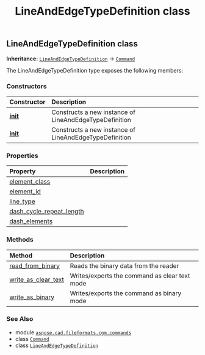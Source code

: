 ﻿---
title: LineAndEdgeTypeDefinition class
second_title: Aspose.CAD for Python via .NET API References
description: 
type: docs
weight: 1020
url: /python-net/aspose.cad.fileformats.cgm.commands/lineandedgetypedefinition/
is_root: false
---

## LineAndEdgeTypeDefinition class



**Inheritance:** [`LineAndEdgeTypeDefinition`](/cad/python-net/aspose.cad.fileformats.cgm.commands/lineandedgetypedefinition) → 
[`Command`](/cad/python-net/aspose.cad.fileformats.cgm.commands/command)



The LineAndEdgeTypeDefinition type exposes the following members:

### Constructors
| Constructor | Description |
| :- | :- |
| [__init__](/cad/python-net/aspose.cad.fileformats.cgm.commands/lineandedgetypedefinition/__init__/#aspose.cad.fileformats.cgm.CgmFile) | Constructs a new instance of LineAndEdgeTypeDefinition |
| [__init__](/cad/python-net/aspose.cad.fileformats.cgm.commands/lineandedgetypedefinition/__init__/#aspose.cad.fileformats.cgm.CgmFile-int-float-list) | Constructs a new instance of LineAndEdgeTypeDefinition |


### Properties
| Property | Description |
| :- | :- |
| [element_class](/cad/python-net/aspose.cad.fileformats.cgm.commands/lineandedgetypedefinition/element_class) |  |
| [element_id](/cad/python-net/aspose.cad.fileformats.cgm.commands/lineandedgetypedefinition/element_id) |  |
| [line_type](/cad/python-net/aspose.cad.fileformats.cgm.commands/lineandedgetypedefinition/line_type) |  |
| [dash_cycle_repeat_length](/cad/python-net/aspose.cad.fileformats.cgm.commands/lineandedgetypedefinition/dash_cycle_repeat_length) |  |
| [dash_elements](/cad/python-net/aspose.cad.fileformats.cgm.commands/lineandedgetypedefinition/dash_elements) |  |


### Methods
| Method | Description |
| :- | :- |
| [read_from_binary](/cad/python-net/aspose.cad.fileformats.cgm.commands/lineandedgetypedefinition/read_from_binary/#aspose.cad.fileformats.cgm.IBinaryReader) | Reads the binary data from the reader |
| [write_as_clear_text](/cad/python-net/aspose.cad.fileformats.cgm.commands/lineandedgetypedefinition/write_as_clear_text/#aspose.cad.fileformats.cgm.IClearTextWriter) | Writes/exports the command as clear text mode |
| [write_as_binary](/cad/python-net/aspose.cad.fileformats.cgm.commands/lineandedgetypedefinition/write_as_binary/#aspose.cad.fileformats.cgm.IBinaryWriter) | Writes/exports the command as binary mode |



### See Also
* module [`aspose.cad.fileformats.cgm.commands`](..)
* class [`Command`](/cad/python-net/aspose.cad.fileformats.cgm.commands/command)
* class [`LineAndEdgeTypeDefinition`](/cad/python-net/aspose.cad.fileformats.cgm.commands/lineandedgetypedefinition)
